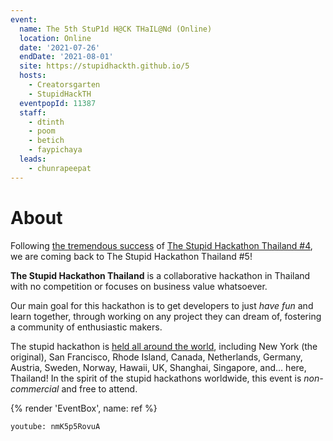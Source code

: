 ```yaml
---
event:
  name: The 5th StuP1d H@CK THaIL@Nd (Online)
  location: Online
  date: '2021-07-26'
  endDate: '2021-08-01'
  site: https://stupidhackth.github.io/5
  hosts:
    - Creatorsgarten
    - StupidHackTH
  eventpopId: 11387
  staff:
    - dtinth
    - poom
    - betich
    - faypichaya
  leads:
    - chunrapeepat
---
```


# About

Following [the tremendous success](https://stupidhackth.github.io/4/) of [The Stupid Hackathon Thailand #4](sht4), we are coming back to The Stupid Hackathon Thailand #5!

**The Stupid Hackathon Thailand** is a collaborative hackathon in Thailand with no competition or focuses on business value whatsoever.

Our main goal for this hackathon is to get developers to just _have fun_ and learn together, through working on any project they can dream of, fostering a community of enthusiastic makers.

The stupid hackathon is [held all around the world](https://gist.github.com/cheeaun/c3fe6cbb11aef1e146a3474dccf63b87), including New York (the original), San Francisco, Rhode Island, Canada, Netherlands, Germany, Austria, Sweden, Norway, Hawaii, UK, Shanghai, Singapore, and… here, Thailand! In the spirit of the stupid hackathons worldwide, this event is _non-commercial_ and free to attend.

{% render 'EventBox', name: ref %}

`youtube: nmK5p5RovuA`
